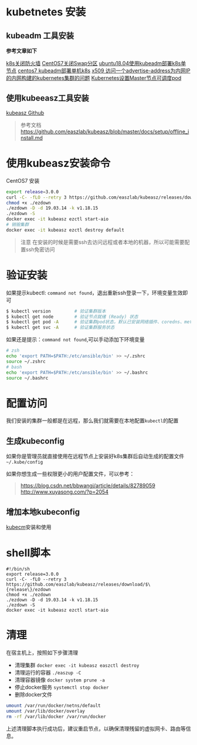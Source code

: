 # kubetnetes 安装

## kubeadm 工具安装

**参考文章如下**

[k8s关闭防火墙](https://blog.csdn.net/qq_38900565/article/details/103426441)
[CentOS7关闭Swap分区](https://blog.csdn.net/yefun/article/details/102772368)
[ubuntu18.04使用kubeadm部署k8s单节点](https://www.cnblogs.com/xiaochina/p/11650520.html)
[centos7 kubeadm部署单机k8s](https://www.cnblogs.com/quanloveshui/p/13518664.html)
[x509 访问一个advertise-address为内网IP的内网构建的kubernetes集群的问题](https://blog.csdn.net/DANTE54/article/details/105297228/)
[Kubernetes设置Master节点可调度pod](https://blog.csdn.net/weixin_43224068/article/details/104060320)
## 使用kubeeasz工具安装

[kubeasz Github](https://github.com/easzlab/kubeasz/)

> 参考文档
> https://github.com/easzlab/kubeasz/blob/master/docs/setup/offline_install.md

# 使用kubeasz安装命令

CentOS7 安装

```bash
export release=3.0.0
curl -C- -fLO --retry 3 https://github.com/easzlab/kubeasz/releases/download/${release}/ezdown
chmod +x ./ezdown
./ezdown -D -d 19.03.14 -k v1.18.15
./ezdown -S
docker exec -it kubeasz ezctl start-aio
# 销毁集群
docker exec -it kubeasz ezctl destroy default
```

> 注意
> 在安装的时候是需要ssh去访问远程或者本地的机器，所以可能需要配置ssh免密访问

# 验证安装

如果提示kubectl: `command not found`，退出重新ssh登录一下，环境变量生效即可

``` bash
$ kubectl version         # 验证集群版本     
$ kubectl get node        # 验证节点就绪 (Ready) 状态
$ kubectl get pod -A      # 验证集群pod状态，默认已安装网络插件、coredns、metrics-server等
$ kubectl get svc -A      # 验证集群服务状态
```

如果还是提示：`command not found`,可以手动添加下环境变量

```bash
# zsh
echo 'export PATH=$PATH:/etc/ansible/bin' >> ~/.zshrc
source ~/.zshrc
# bash
echo 'export PATH=$PATH:/etc/ansible/bin' >> ~/.bashrc
source ~/.bashrc
```

# 配置访问

我们安装的集群一般都是在远程，那么我们就需要在本地配置`kubectl`的配置

## 生成kubeconfig

如果你是管理员就直接使用在远程节点上安装好k8s集群后自动生成的配置文件`~/.kube/config`

如果你想生成一些权限更小的用户配置文件，可以参考：

> https://blog.csdn.net/bbwangj/article/details/82789059
> http://www.xuyasong.com/?p=2054

## 增加本地kubeconfig

[kubecm](https://kubecm.cloud/#/zh-cn/)安装和使用

# shell脚本

```shell
#!/bin/sh
export release=3.0.0
curl -C- -fLO --retry 3 https://github.com/easzlab/kubeasz/releases/download/$\{release\}/ezdown
chmod +x ./ezdown
./ezdown -D -d 19.03.14 -k v1.18.15
./ezdown -S
docker exec -it kubeasz ezctl start-aio
```

# 清理

在宿主机上，按照如下步骤清理

- 清理集群 `docker exec -it kubeasz easzctl destroy`
- 清理运行的容器 `./easzup -C`
- 清理容器镜像 `docker system prune -a`
- 停止docker服务 `systemctl stop docker`
- 删除docker文件

```bash
umount /var/run/docker/netns/default
umount /var/lib/docker/overlay
rm -rf /var/lib/docker /var/run/docker
```

上述清理脚本执行成功后，建议重启节点，以确保清理残留的虚拟网卡、路由等信息。